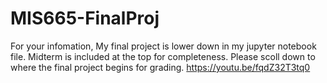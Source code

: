 # MIS665-FinalProj
For your infomation,
My final project is lower down in my jupyter notebook file. Midterm is included at the top for completeness. Please scoll down to where the final project begins for grading.
https://youtu.be/fqdZ32T3tq0
